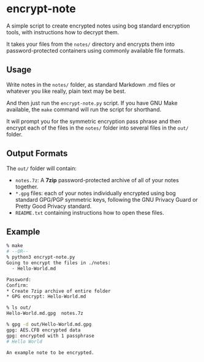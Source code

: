 # encrypt-note

A simple script to create encrypted notes using bog standard
encryption tools, with instructions how to decrypt them.

It takes your files from the `notes/` directory and encrypts
them into password-protected containers using commonly
available file formats.

## Usage

Write notes in the `notes/` folder, as standard Markdown .md files
or whatever you like really, plain text may be best.

And then just run the `encrypt-note.py` script. If you have GNU Make
available, the `make` command will run the script for shorthand.

It will prompt you for the symmetric encryption pass phrase and then
encrypt each of the files in the `notes/` folder into several files
in the `out/` folder.

## Output Formats

The `out/` folder will contain:

* `notes.7z`: A **7zip** password-protected archive of all of your
  notes together.
* `*.gpg` files: each of your notes individually encrypted using bog
  standard GPG/PGP symmetric keys, following the GNU Privacy Guard or
  Pretty Good Privacy standard.
* `README.txt` containing instructions how to open these files.

## Example



```bash
% make
# --OR--
% python3 encrypt-note.py
Going to encrypt the files in ./notes:
  - Hello-World.md

Password: 
Confirm: 
* Create 7zip archive of entire folder
* GPG encrypt: Hello-World.md

% ls out/
Hello-World.md.gpg  notes.7z

% gpg -d out/Hello-World.md.gpg 
gpg: AES.CFB encrypted data
gpg: encrypted with 1 passphrase
# Hello World

An example note to be encrypted.
```